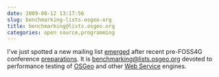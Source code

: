 ```yaml
---
date: 2009-08-12 13:17:56
slug: benchmarking-lists-osgeo-org
title: benchmarking@lists.osgeo.org
categories: open source,programming
---
```


I've just spotted a new mailing list [emerged](http://trac.osgeo.org/osgeo/ticket/378) after recent pre-FOSS4G conference [preparations](http://wiki.osgeo.org/wiki/Benchmarking_2009). It is [benchmarking@lists.osgeo.org](http://lists.osgeo.org/mailman/listinfo/benchmarking) devoted to performance testing of [OSGeo](http://osgeo.org) and other [Web Service](http://wiki.osgeo.org/wiki/Choosing_a_Web_Mapping_Platform) engines.

